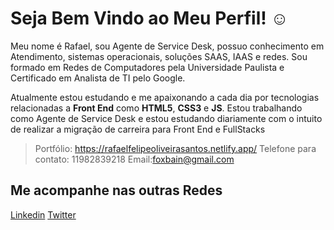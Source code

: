# Seja Bem Vindo ao Meu Perfil! ☺

Meu nome é Rafael, sou Agente de Service Desk, possuo conhecimento em Atendimento, sistemas operacionais, soluções SAAS, IAAS e redes. 
Sou formado em Redes de Computadores pela Universidade Paulista e Certificado em Analista de TI pelo Google. 

Atualmente estou estudando e me apaixonando a cada dia por tecnologias relacionadas a **Front End** como **HTML5**, **CSS3** e **JS**.
Estou trabalhando como Agente de Service Desk e estou estudando diariamente com o intuito de realizar a migração de carreira para Front End e FullStacks

> Portfólio: https://rafaelfelipeoliveirasantos.netlify.app/
> Telefone para contato: 11982839218
> Email:foxbain@gmail.com


## Me acompanhe nas outras Redes

[Linkedin](https://www.linkedin.com/in/rafael-felipe-oliveira-santos-0b956027/) [Twitter](https://x.com/Foxbain)
